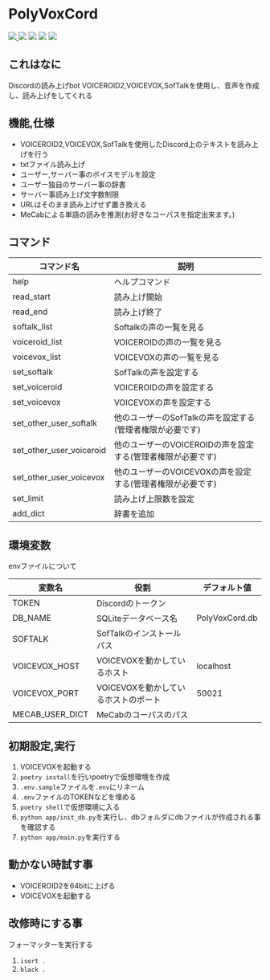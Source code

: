# PolyVoxCord
<a href="LICENSE">
  <img src="http://img.shields.io/badge/license-MIT-blue.svg?style=flat">
</a>
<img src="https://img.shields.io/static/v1?logo=discord&label=&message=Discord%20bot&labelColor=f5f5f5&color=5865F2&logoColor=5865F2">
<img src="https://img.shields.io/static/v1?logo=python&label=&message=Python3.11.0&labelColor=f5f5f5&color=3776AB&logoColor=3776AB">
<img src="https://img.shields.io/static/v1?logo=SQLite&label=&message=SQLite&labelColor=f5f5f5&color=003B57&logoColor=003B57">
<a href="https://open.vscode.dev/somakai-sumasi/PolyVoxCord">
  <img src="https://img.shields.io/static/v1?logo=visualstudiocode&label=&message=Open%20in%20Visual%20Studio%20Code&labelColor=2c2c32&color=007acc&logoColor=007acc">
</a>

## これはなに
Discordの読み上げbot
VOICEROID2,VOICEVOX,SofTalkを使用し、音声を作成し、読み上げをしてくれる

## 機能,仕様
- VOICEROID2,VOICEVOX,SofTalkを使用したDiscord上のテキストを読み上げを行う
- txtファイル読み上げ
- ユーザー,サーバー事のボイスモデルを設定
- ユーザー独自のサーバー事の辞書
- サーバー事読み上げ文字数制限
- URLはそのまま読み上げせず置き換える
- MeCabによる単語の読みを推測(お好きなコーパスを指定出来ます。)

## コマンド

| コマンド名                    | 説明                                  |
| ------------------------ | ----------------------------------- |
| help                     | ヘルプコマンド                             |
| read_start               | 読み上げ開始                              |
| read_end                 | 読み上げ終了                              |
| softalk_list             | Softalkの声の一覧を見る                     |
| voiceroid_list           | VOICEROIDの声の一覧を見る                   |
| voicevox_list            | VOICEVOXの声の一覧を見る                    |
| set_softalk              | SofTalkの声を設定する                      |
| set_voiceroid            | VOICEROIDの声を設定する                    |
| set_voicevox             | VOICEVOXの声を設定する                     |
| set_other_user_softalk   | 他のユーザーのSofTalkの声を設定する(管理者権限が必要です)   |
| set_other_user_voiceroid | 他のユーザーのVOICEROIDの声を設定する(管理者権限が必要です) |
| set_other_user_voicevox  | 他のユーザーのVOICEVOXの声を設定する(管理者権限が必要です)  |
| set_limit                | 読み上げ上限数を設定                          |
| add_dict                 | 辞書を追加                               |


## 環境変数
envファイルについて

| 変数名             | 役割                     | デフォルト値         |
| --------------- | ---------------------- | -------------- |
| TOKEN           | Discordのトークン           |                |
| DB_NAME         | SQLiteデータベース名          | PolyVoxCord.db |
| SOFTALK         | SofTalkのインストールパス       |                |
| VOICEVOX_HOST   | VOICEVOXを動かしているホスト     | localhost      |
| VOICEVOX_PORT   | VOICEVOXを動かしているホストのポート | 50021          |
| MECAB_USER_DICT | MeCabのコーパスのパス          |                |

## 初期設定,実行
1. VOICEVOXを起動する
2. `poetry install`を行いpoetryで仮想環境を作成
3. `.env.sample`ファイルを`.env`にリネーム
4. `.env`ファイルのTOKENなどを埋める
5. `poetry shell`で仮想環境に入る
6. `python app/init_db.py`を実行し、dbフォルダにdbファイルが作成される事を確認する
7. `python app/main.py`を実行する

## 動かない時試す事
- VOICEROID2を64bitに上げる
- VOICEVOXを起動する

## 改修時にする事
フォーマッターを実行する
1. `isort .`
2. `black .`
